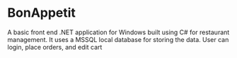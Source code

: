 # BonAppetit
A basic front end .NET application for Windows built using C# for restaurant management. It uses a MSSQL local database for storing the data. User can login, place orders, and edit cart

